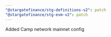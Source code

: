 ```yaml
---
"@stargatefinance/stg-definitions-v2": patch
"@stargatefinance/stg-evm-v2": patch
---
```


Added Camp network mainnet config

